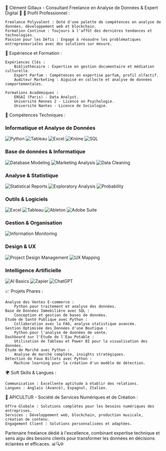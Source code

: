 🌟 Clément Gillaux - Consultant Freelance en Analyse de Données & Expert Digital 🌟
🚀 Profil Professionnel :

    Freelance Polyvalent : Doté d'une palette de compétences en analyse de données, développement web et blockchain.
    Formation Continue : Toujours à l'affût des dernières tendances et technologies.
    Passion pour les Défis : Engagé à résoudre les problématiques entrepreneuriales avec des solutions sur mesure.

💼 Expérience et Formation :

    Expériences Clés :
        Bibliothécaire : Expertise en gestion documentaire et médiation culturelle.
        Expert Parfum : Compétences en expertise parfum, profil olfactif.
        Auditeur Marketing : Aiguisé en collecte et analyse de données comportementales.
   
    Formations Académiques :
        ENSAI (Paris) - Data Analyst.
        Université Rennes 2 - Licence en Psychologie.
        Université Nantes - Licence de Sociologie.

🧠 Compétences Techniques :

   ### Informatique et Analyse de Données
![Python](https://img.shields.io/badge/Python-3776AB?style=flat&logo=python&logoColor=white)
![Tableau](https://img.shields.io/badge/Tableau-E97627?style=flat&logo=tableau&logoColor=white)
![Excel](https://img.shields.io/badge/Excel-217346?style=flat&logo=microsoftexcel&logoColor=white)
![Knime](https://img.shields.io/badge/Knime-0078D4?style=flat)
![SQL](https://img.shields.io/badge/SQL-4479A1?style=flat&logo=postgresql&logoColor=white)

### Base de données & Informatique
![Database Modeling](https://img.shields.io/badge/Database_Modeling-003B57?style=flat)
![Marketing Analysis](https://img.shields.io/badge/Marketing_Analysis-FFA500?style=flat)
![Data Cleaning](https://img.shields.io/badge/Data_Cleaning-306998?style=flat)

### Analyse & Statistique
![Statistical Reports](https://img.shields.io/badge/Statistical_Reports-DA1F26?style=flat)
![Exploratory Analysis](https://img.shields.io/badge/Exploratory_Analysis-47A248?style=flat)
![Probability](https://img.shields.io/badge/Probability-764ABC?style=flat)

### Outils & Logiciels
![Excel](https://img.shields.io/badge/Excel-217346?style=flat&logo=microsoftexcel&logoColor=white)
![Tableau](https://img.shields.io/badge/Tableau-E97627?style=flat&logo=tableau&logoColor=white)
![Ableton](https://img.shields.io/badge/Ableton-000000?style=flat&logo=abletonlive&logoColor=white)
![Adobe Suite](https://img.shields.io/badge/Adobe_Suite-FF0000?style=flat&logo=adobe&logoColor=white)

### Gestion & Organisation
![Information Monitoring](https://img.shields.io/badge/Information_Monitoring-ED1C24?style=flat)

### Design & UX
![Project Design Management](https://img.shields.io/badge/Project_Design_Management-FF61F6?style=flat)
![UX Mapping](https://img.shields.io/badge/UX_Mapping-00B2EE?style=flat)

### Intelligence Artificielle
![AI Basics](https://img.shields.io/badge/AI_Basics-5C2D91?style=flat&logo=openai&logoColor=white)
![Zapier](https://img.shields.io/badge/Zapier-FF4A00?style=flat&logo=zapier&logoColor=white)
![ChatGPT](https://img.shields.io/badge/ChatGPT-000000?style=flat&logo=openai&logoColor=white)

📈 Projets Phares :

    Analyse des Ventes E-commerce :
        Python pour traitement et analyse des données.
    Base de Données Immobilière avec SQL :
        Conception et gestion de bases de données.
    Étude de Santé Publique avec Python :
        Collaboration avec la FAO, analyse statistique avancée.
    Gestion Optimisée des Données d'une Boutique :
        Python pour l'analyse de données de vente.
    Dashboard sur l'Étude de l'Eau Potable :
        Utilisation de Tableau et Power BI pour la visualisation des données.
    Étude de Marché avec Python :
        Analyse de marché complète, insights stratégiques.
    Détection de Faux Billets avec Python :
        Machine learning pour la création d'un modèle de détection.

🌍 Soft Skills & Langues :

    Communication : Excellente aptitude à établir des relations.
    Langues : Anglais (Avancé), Espagnol, Italien.

🚀 APICULTUR - Société de Services Numériques et de Création :

    Offre Globale : Solutions complètes pour les besoins numériques des entreprises.
    Services : Développement web, blockchain, production musicale, création de contenu.
    Engagement Client : Solutions personnalisées et adaptées.

 Partenaire freelance dédié à l'excellence, combinant expertise technique et sens aigu des besoins clients pour transformer les données en décisions éclairées et efficaces. 📊🔍🌐


